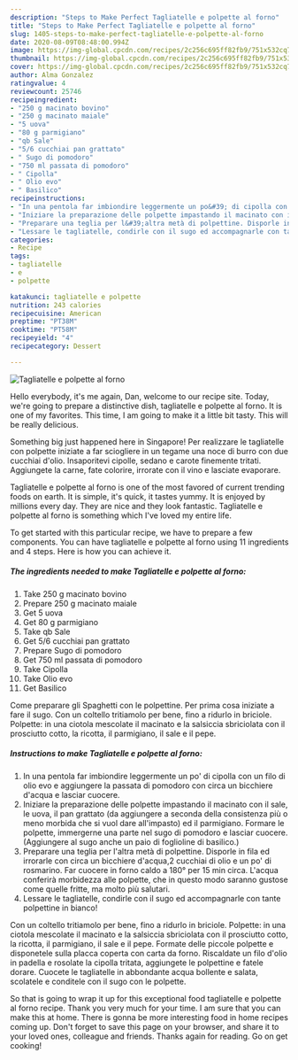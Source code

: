```yaml
---
description: "Steps to Make Perfect Tagliatelle e polpette al forno"
title: "Steps to Make Perfect Tagliatelle e polpette al forno"
slug: 1405-steps-to-make-perfect-tagliatelle-e-polpette-al-forno
date: 2020-08-09T08:48:00.994Z
image: https://img-global.cpcdn.com/recipes/2c256c695ff82fb9/751x532cq70/tagliatelle-e-polpette-al-forno-recipe-main-photo.jpg
thumbnail: https://img-global.cpcdn.com/recipes/2c256c695ff82fb9/751x532cq70/tagliatelle-e-polpette-al-forno-recipe-main-photo.jpg
cover: https://img-global.cpcdn.com/recipes/2c256c695ff82fb9/751x532cq70/tagliatelle-e-polpette-al-forno-recipe-main-photo.jpg
author: Alma Gonzalez
ratingvalue: 4
reviewcount: 25746
recipeingredient:
- "250 g macinato bovino"
- "250 g macinato maiale"
- "5 uova"
- "80 g parmigiano"
- "qb Sale"
- "5/6 cucchiai pan grattato"
- " Sugo di pomodoro"
- "750 ml passata di pomodoro"
- " Cipolla"
- " Olio evo"
- " Basilico"
recipeinstructions:
- "In una pentola far imbiondire leggermente un po&#39; di cipolla con un filo di olio evo e aggiungere la passata di pomodoro con circa un bicchiere d&#39;acqua e lasciar cuocere."
- "Iniziare la preparazione delle polpette impastando il macinato con il sale, le uova, il pan grattato (da aggiungere a seconda della consistenza più o meno morbida che si vuol dare all&#39;impasto) ed il parmigiano. Formare le polpette, immergerne una parte nel sugo di pomodoro e lasciar cuocere. (Aggiungere al sugo anche un paio di foglioline di basilico.)"
- "Preparare una teglia per l&#39;altra metà di polpettine. Disporle in fila ed irrorarle con circa un bicchiere d&#39;acqua,2 cucchiai di olio e un po&#39; di rosmarino. Far cuocere in forno caldo a 180° per 15 min circa. L&#39;acqua conferirà morbidezza alle polpette, che in questo modo saranno gustose come quelle fritte, ma molto più salutari."
- "Lessare le tagliatelle, condirle con il sugo ed accompagnarle con tante polpettine in bianco!"
categories:
- Recipe
tags:
- tagliatelle
- e
- polpette

katakunci: tagliatelle e polpette 
nutrition: 243 calories
recipecuisine: American
preptime: "PT38M"
cooktime: "PT58M"
recipeyield: "4"
recipecategory: Dessert

---
```



![Tagliatelle e polpette al forno](https://img-global.cpcdn.com/recipes/2c256c695ff82fb9/751x532cq70/tagliatelle-e-polpette-al-forno-recipe-main-photo.jpg)

Hello everybody, it's me again, Dan, welcome to our recipe site. Today, we're going to prepare a distinctive dish, tagliatelle e polpette al forno. It is one of my favorites. This time, I am going to make it a little bit tasty. This will be really delicious.

Something big just happened here in Singapore! Per realizzare le tagliatelle con polpette iniziate a far sciogliere in un tegame una noce di burro con due cucchiai d&#39;olio. Insaporitevi cipolle, sedano e carote finemente tritati. Aggiungete la carne, fate colorire, irrorate con il vino e lasciate evaporare.

Tagliatelle e polpette al forno is one of the most favored of current trending foods on earth. It is simple, it's quick, it tastes yummy. It is enjoyed by millions every day. They are nice and they look fantastic. Tagliatelle e polpette al forno is something which I've loved my entire life.


To get started with this particular recipe, we have to prepare a few components. You can have tagliatelle e polpette al forno using 11 ingredients and 4 steps. Here is how you can achieve it.

<!--inarticleads1-->

##### The ingredients needed to make Tagliatelle e polpette al forno:

1. Take 250 g macinato bovino
1. Prepare 250 g macinato maiale
1. Get 5 uova
1. Get 80 g parmigiano
1. Take qb Sale
1. Get 5/6 cucchiai pan grattato
1. Prepare  Sugo di pomodoro
1. Get 750 ml passata di pomodoro
1. Take  Cipolla
1. Take  Olio evo
1. Get  Basilico


Come preparare gli Spaghetti con le polpettine. Per prima cosa iniziate a fare il sugo. Con un coltello tritiamolo per bene, fino a ridurlo in briciole. Polpette: in una ciotola mescolate il macinato e la salsiccia sbriciolata con il prosciutto cotto, la ricotta, il parmigiano, il sale e il pepe. 

<!--inarticleads2-->

##### Instructions to make Tagliatelle e polpette al forno:

1. In una pentola far imbiondire leggermente un po&#39; di cipolla con un filo di olio evo e aggiungere la passata di pomodoro con circa un bicchiere d&#39;acqua e lasciar cuocere.
1. Iniziare la preparazione delle polpette impastando il macinato con il sale, le uova, il pan grattato (da aggiungere a seconda della consistenza più o meno morbida che si vuol dare all&#39;impasto) ed il parmigiano. Formare le polpette, immergerne una parte nel sugo di pomodoro e lasciar cuocere. (Aggiungere al sugo anche un paio di foglioline di basilico.)
1. Preparare una teglia per l&#39;altra metà di polpettine. Disporle in fila ed irrorarle con circa un bicchiere d&#39;acqua,2 cucchiai di olio e un po&#39; di rosmarino. Far cuocere in forno caldo a 180° per 15 min circa. L&#39;acqua conferirà morbidezza alle polpette, che in questo modo saranno gustose come quelle fritte, ma molto più salutari.
1. Lessare le tagliatelle, condirle con il sugo ed accompagnarle con tante polpettine in bianco!


Con un coltello tritiamolo per bene, fino a ridurlo in briciole. Polpette: in una ciotola mescolate il macinato e la salsiccia sbriciolata con il prosciutto cotto, la ricotta, il parmigiano, il sale e il pepe. Formate delle piccole polpette e disponetele sulla placca coperta con carta da forno. Riscaldate un filo d&#39;olio in padella e rosolate la cipolla tritata, aggiungete le polpettine e fatele dorare. Cuocete le tagliatelle in abbondante acqua bollente e salata, scolatele e conditele con il sugo con le polpette. 

So that is going to wrap it up for this exceptional food tagliatelle e polpette al forno recipe. Thank you very much for your time. I am sure that you can make this at home. There is gonna be more interesting food in home recipes coming up. Don't forget to save this page on your browser, and share it to your loved ones, colleague and friends. Thanks again for reading. Go on get cooking!
